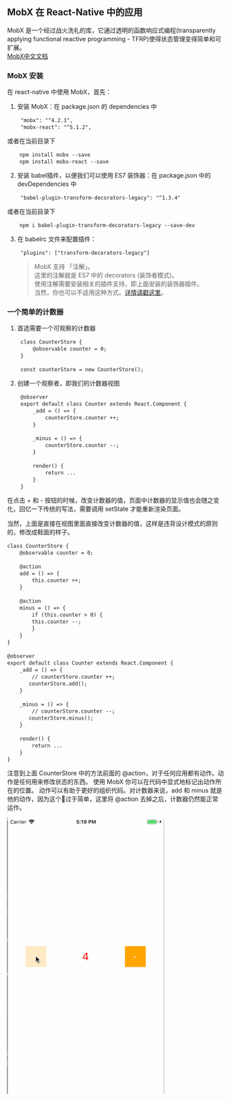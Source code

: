 ## MobX 在 React-Native 中的应用

MobX 是一个经过战火洗礼的库，它通过透明的函数响应式编程(transparently applying functional reactive programming - TFRP)使得状态管理变得简单和可扩展。<br />
[MobX中文文档](https://cn.mobx.js.org/)

### MobX 安装
在 react-native 中使用 MobX，首先：

1. 安装 MobX：在 package.json 的 dependencies 中


		"mobx": "^4.2.1",
    	"mobx-react": "^5.1.2",
  
  或者在当前目录下 
  		
  		npm install mobx --save
  		npm install mobx-react --save

2. 安装 babel插件，以便我们可以使用 ES7 装饰器：在 package.json 中的 devDependencies 中 
 		
 		"babel-plugin-transform-decorators-legacy": "^1.3.4"
 	
 或者在当前目录下
 		
 		npm i babel-plugin-transform-decorators-legacy --save-dev
 		
3. 在 babelrc 文件来配置插件：

		"plugins": ["transform-decorators-legacy"]


	> MobX 支持 「注解」。<br />
	> 这里的注解就是 ES7 中的 decorators (装饰者模式)。<br />
	> 使用注解需要安装相关的插件支持，即上面安装的装饰器插件。<br />
	> 当然，你也可以不适用这种方式。[详情请戳这里](https://cn.mobx.js.org/best/decorators.html)。
	

### 一个简单的计数器
1. 首选需要一个可观察的计数器
		
		class CounterStore {
    		@observable counter = 0;
    	}
    	
    	const counterStore = new CounterStore();
   
2. 创建一个观察者，即我们的计数器视图
	
		@observer
		export default class Counter extends React.Component {
    		_add = () => {
        		counterStore.counter ++;
    		}
			
    		_minus = () => {
        		counterStore.counter --;
    		}

    		render() {
        		return ...
    		}
		}

在点击 + 和 - 按钮的时候，改变计数器的值，页面中计数器的显示值也会随之变化，回忆一下传统的写法，需要调用 setState 才能重新渲染页面。

当然，上面是直接在视图里面直接改变计数器的值，这样是违背设计模式的原则的，修改成鞋面的样子。

	class CounterStore {
    	@observable counter = 0;

    	@action
   		add = () => {
       		this.counter ++;
   		}
    
   		@action    		
   		minus = () => {
        	if (this.counter > 0) {
           	this.counter --;
        	}
    	}
	}
	
	@observer
	export default class Counter extends React.Component {
    	_add = () => {
			// counterStore.counter ++;
	       counterStore.add();
    	}
			
    	_minus = () => {
			// counterStore.counter --;
	       counterStore.minus();
    	}

   		render() {
      		return ...
   		}	
   	}
   	
注意到上面 CounterStore 中的方法前面的 @action，对于任何应用都有动作。动作是任何用来修改状态的东西。 使用 MobX 你可以在代码中显式地标记出动作所在的位置。 动作可以有助于更好的组织代码。对计数器来说，add 和 minus 就是他的动作，因为这个🌰过于简单，这里将 @action 去掉之后，计数器仍然能正常运作。

![计数器效果图](https://github.com/redye/react-native-mobx-demo/blob/master/counter.gif)